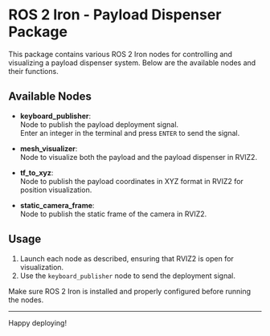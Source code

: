 # ROS 2 Iron - Payload Dispenser Package

This package contains various ROS 2 Iron nodes for controlling and visualizing a payload dispenser system. Below are the available nodes and their functions.

## Available Nodes

- **keyboard_publisher**:  
  Node to publish the payload deployment signal.  
  Enter an integer in the terminal and press `ENTER` to send the signal.

- **mesh_visualizer**:  
  Node to visualize both the payload and the payload dispenser in RVIZ2.

- **tf_to_xyz**:  
  Node to publish the payload coordinates in XYZ format in RVIZ2 for position visualization.

- **static_camera_frame**:  
  Node to publish the static frame of the camera in RVIZ2.

## Usage

1. Launch each node as described, ensuring that RVIZ2 is open for visualization.
2. Use the `keyboard_publisher` node to send the deployment signal.

Make sure ROS 2 Iron is installed and properly configured before running the nodes.

---

Happy deploying!
